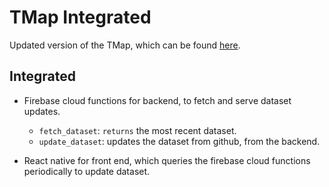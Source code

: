 # TMap Integrated
Updated version of the TMap, which can be found [here](https://github.com/uoft-dev/TMap).

## Integrated

* Firebase cloud functions for backend, to fetch and serve dataset updates.
  * ```fetch_dataset```: ```returns``` the most recent dataset.
  * ```update_dataset```: updates the dataset from github, from the backend.

* React native for front end, which queries the firebase cloud functions periodically to update dataset.
